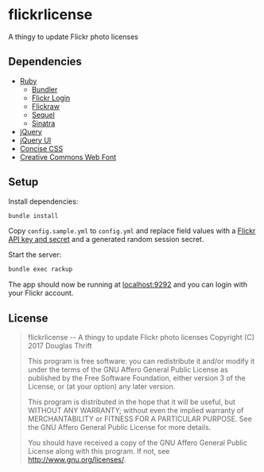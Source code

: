 # flickrlicense

A thingy to update Flickr photo licenses

## Dependencies

* [Ruby]
  * [Bundler]
  * [Flickr Login]
  * [Flickraw]
  * [Sequel]
  * [Sinatra]
* [jQuery]
* [jQuery UI]
* [Concise CSS]
* [Creative Commons Web Font]

[Ruby]: https://www.ruby-lang.org/
[Bundler]: https://bundler.io/
[Flickr Login]: https://github.com/janko-m/flickr-login
[Flickraw]: https://hanklords.github.io/flickraw/
[Sinatra]: http://sinatrarb.com/
[Sequel]: http://sequel.jeremyevans.net/
[jQuery]: https://jquery.com/
[jQuery UI]: https://jqueryui.com/
[Concise CSS]: http://concisecss.com/
[Creative Commons Web Font]: https://cc-icons.github.io/

## Setup

Install dependencies:

```bash
bundle install
```

Copy `config.sample.yml` to `config.yml` and replace field values with a [Flickr
API key and secret] and a generated random session secret.

[Flickr API key and secret]: https://www.flickr.com/services/apps/by/me

Start the server:

```bash
bundle exec rackup
```

The app should now be running at [localhost:9292] and you can login with your Flickr account.

[localhost:9292]: http://localhost:9292/

## License

>   flickrlicense -- A thingy to update Flickr photo licenses
>   Copyright (C) 2017  Douglas Thrift
>
>   This program is free software: you can redistribute it and/or modify
>   it under the terms of the GNU Affero General Public License as published
>   by the Free Software Foundation, either version 3 of the License, or
>   (at your option) any later version.
>
>   This program is distributed in the hope that it will be useful,
>   but WITHOUT ANY WARRANTY; without even the implied warranty of
>   MERCHANTABILITY or FITNESS FOR A PARTICULAR PURPOSE.  See the
>   GNU Affero General Public License for more details.
>
>   You should have received a copy of the GNU Affero General Public License
>   along with this program.  If not, see <http://www.gnu.org/licenses/>.
